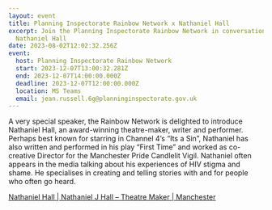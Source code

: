 ```yaml
---
layout: event
title: Planning Inspectorate Rainbow Network x Nathaniel Hall
excerpt: Join the Planning Inspectorate Rainbow Network in conversation with
  Nathaniel Hall
date: 2023-08-02T12:02:32.256Z
event:
  host: Planning Inspectorate Rainbow Network
  start: 2023-12-07T13:00:32.281Z
  end: 2023-12-07T14:00:00.000Z
  deadline: 2023-12-07T12:00:00.000Z
  location: MS Teams
  email: jean.russell.6g@planninginspectorate.gov.uk
---
```

A very special speaker, the Rainbow Network is delighted to introduce Nathaniel Hall, an award-winning theatre-maker, writer and performer. Perhaps best known for starring in Channel 4’s “Its a Sin”, Nathaniel has also written and performed in his play “First Time” and worked as co-creative Director for the Manchester Pride Candlelit Vigil. Nathaniel often appears in the media talking about his experiences of HIV stigma and shame. He specialises in creating and telling stories with and for people who often go heard.

[Nathaniel Hall | Nathaniel J Hall – Theatre Maker | Manchester](https://www.nathanieljhall.co.uk/)
